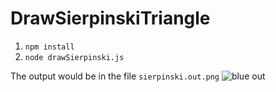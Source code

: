 # DrawSierpinskiTriangle

1. `npm install`
3. `node drawSierpinski.js`

The output would be in the file `sierpinski.out.png`
![blue out](https://user-images.githubusercontent.com/1129811/175617693-a2a95cb1-be29-4f48-878c-532ee12eedb8.png)
